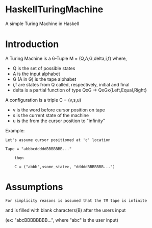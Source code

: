 HaskellTuringMachine
====================

A simple Turing Machine in Haskell

Introduction
===========

A Turing Machine is a 6-Tuple M = (Q,A,G,delta,i,f) where,
 - Q is the set of possible states
 - A is the input alphabet
 - G (A in G) is the tape alphabet
 - i,f are states from Q called, respectively, initial and final
 - delta is a partial function of type 
   QxG -> QxGx{Left,Equal,Right}

A configuration is a triple C = (v,s,u)
 - v is the word before cursor position on tape
 - s is the current state of the machine
 - u is the from the cursor position to "infinity"

Example:

	Let's assume cursor positioned at 'c' location

	Tape = "abbbcdddddBBBBBBB..."

     	then

        C = ("abbb",<some_state>, "dddddBBBBBBB...")

Assumptions
==========

	For simplicity reasons is assumed that the TM tape is infinite 
and  is filled with blank characters(B) after the users input 

(ex: "abcBBBBBBBB...", where "abc" is the user input)